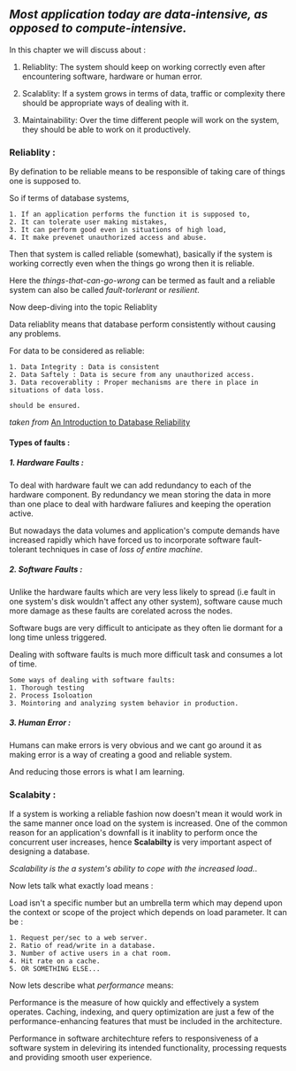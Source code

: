 ## *Most application today are data-intensive, as opposed to compute-intensive.*

In this chapter we will discuss about :

1. Reliablity: The system should keep on working correctly even after encountering software, hardware or human error.

2. Scalablity: If a system grows in terms of data, traffic or complexity there should be appropriate ways of dealing with it.

3. Maintainability: Over the time different people will work on the system, they should be able to work on it productively.


### Reliablity : 

By defination to be reliable means to be responsible of taking care of things one is supposed to.

So if terms of database systems,

    1. If an application performs the function it is supposed to,
    2. It can tolerate user making mistakes,
    3. It can perform good even in situations of high load,
    4. It make prevenet unauthorized access and abuse.

Then that system is called reliable (somewhat), basically if the system is working correctly even when the things go wrong then it is reliable.


Here the *things-that-can-go-wrong* can be termed as fault and a reliable system can also be called *fault-torlerant* or *resilient*.


Now deep-diving into the topic Reliablity

Data reliablity means that database perform consistently without causing any problems.

For data to be considered as reliable: 

    1. Data Integrity : Data is consistent 
    2. Data Saftely : Data is secure from any unauthorized access.
    3. Data recoverablity : Proper mechanisms are there in place in situations of data loss.

    should be ensured. 

*taken from*  [An Introduction to Database Reliability](https://www.bmc.com/blogs/database-reliability/)


#### Types of faults : 

##### 1. Hardware Faults : 
To deal with hardware fault we can add redundancy to each of the hardware component. By redundancy we mean storing the data in more than one place to deal with hardware faliures and keeping the operation active.

But nowadays the data volumes and application's compute demands have increased rapidly which have forced us to incorporate software fault-tolerant techniques in case of *loss of entire machine*.

##### 2. Software Faults :
Unlike the hardware faults which are very less likely to spread (i.e fault in one system's disk wouldn't affect any other system), software cause much more damage as these faults are corelated across the nodes.

Software bugs are very difficult to anticipate as they often lie dormant for a long time unless triggered.

Dealing with software faults is much more difficult task and consumes a lot of time.

    Some ways of dealing with software faults: 
    1. Thorough testing
    2. Process Isoloation
    3. Mointoring and analyzing system behavior in production.


##### 3. Human Error :
Humans can make errors is very obvious and we cant go around it as making error is a way of creating a good and reliable system. 

And reducing those errors is what I am learning.


### Scalabity :

If a system is working a reliable fashion now doesn't mean it would work in the same manner once load on the system is increased. One of the common reason for an application's downfall is it inablity to perform once the concurrent user increases, hence **Scalabilty** is very important aspect of designing a database.

*Scalability is the a system's ability to cope with the increased load.*.

Now lets talk what exactly load means : 

Load isn't a specific number but an umbrella term which may depend upon the context or scope of the project which depends on load parameter.
    It can be :

    1. Request per/sec to a web server.
    2. Ratio of read/write in a database.
    3. Number of active users in a chat room.
    4. Hit rate on a cache.
    5. OR SOMETHING ELSE...

Now lets describe what *performance* means:

Performance is the measure of how quickly and effectively a system operates. Caching, indexing, and query optimization are just a few of the performance-enhancing features that must be included in the architecture.

Performance in software architechture refers to responsiveness of a software system in deleviring its intended functionality, processing requests and providing smooth user experience. 

